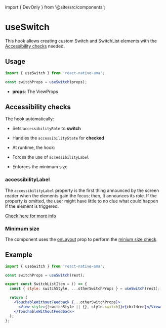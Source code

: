 import { DevOnly } from '@site/src/components';

# useSwitch

This hook allows creating custom Switch and SwitchList elements with the [Accessibility checks](#accessibility-checks) needed.

## Usage

```jsx
import { useSwitch } from 'react-native-ama';

const switchProps = useSwitch(props);
```

- **props**: The ViewProps

## Accessibility checks

The hook automatically:

- Sets `accessibilityRole` to **switch**
- Handles the `accessibilityState` for **checked**
- At runtime, the hook:

- Forces the use of `accessibilityLabel` <DevOnly />
- Enforces the minimum size <DevOnly />

### accessibilityLabel

The `accessibilityLabel` property is the first thing announced by the screen reader when the elements gain the focus; then, it announces its role. If the property is omitted, the user might have little to no clue what could happen if the element is triggered.

[Check here for more info](/docs/guidelines/accessibility-label)

### Minimum size

The component uses the [onLayout](https://reactnative.dev/docs/layoutevent) prop to perform the [minium size check](/docs/guidelines/minimum-size).

## Example

```jsx
import { useSwitch } from 'react-native-ama';

const switchProps = useSwitch(rest);

export const SwitchListItem = () => {
  const { style: switchStyle, ...otherSwitchProps } = useSwitch(rest);

  return (
    <TouchableWithoutFeedback {...otherSwitchProps}>
      <View style={[switchStyle || {}, style.switch]}>{children}</View>
    </TouchableWithoutFeedback>
  );
};
```
